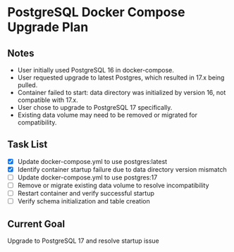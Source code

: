 # PostgreSQL Docker Compose Upgrade Plan

## Notes

- User initially used PostgreSQL 16 in docker-compose.
- User requested upgrade to latest Postgres, which resulted in 17.x being pulled.
- Container failed to start: data directory was initialized by version 16, not compatible with 17.x.
- User chose to upgrade to PostgreSQL 17 specifically.
- Existing data volume may need to be removed or migrated for compatibility.

## Task List

- [x] Update docker-compose.yml to use postgres:latest
- [x] Identify container startup failure due to data directory version mismatch
- [ ] Update docker-compose.yml to use postgres:17
- [ ] Remove or migrate existing data volume to resolve incompatibility
- [ ] Restart container and verify successful startup
- [ ] Verify schema initialization and table creation

## Current Goal

Upgrade to PostgreSQL 17 and resolve startup issue